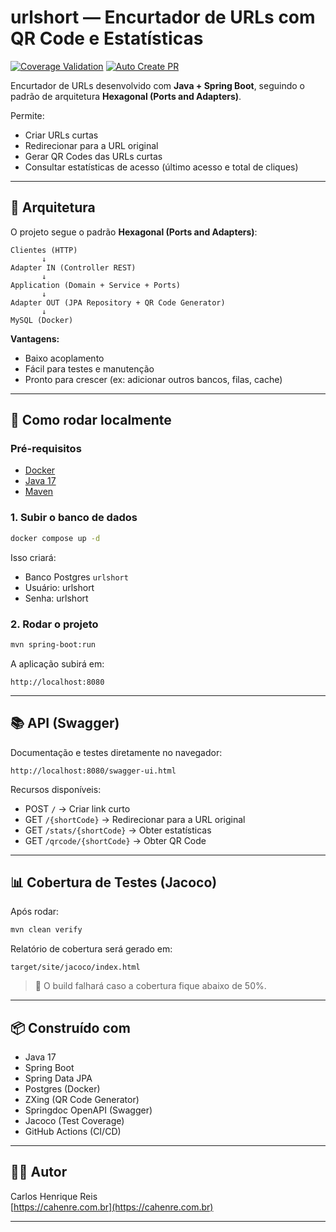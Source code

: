 # urlshort — Encurtador de URLs com QR Code e Estatísticas


[![Coverage Validation](https://github.com/Carlos-Henreis/encurtador-url-api/actions/workflows/validate-coverage.yml/badge.svg)](https://github.com/Carlos-Henreis/encurtador-url-api/actions/workflows/validate-coverage.yml)
[![Auto Create PR](https://github.com/Carlos-Henreis/encurtador-url-api/actions/workflows/auto-create-pr.yml/badge.svg)](https://github.com/Carlos-Henreis/encurtador-url-api/actions/workflows/auto-create-pr.yml)

Encurtador de URLs desenvolvido com **Java + Spring Boot**, seguindo o padrão de arquitetura **Hexagonal (Ports and Adapters)**.


Permite:

- Criar URLs curtas
- Redirecionar para a URL original
- Gerar QR Codes das URLs curtas
- Consultar estatísticas de acesso (último acesso e total de cliques)

---

## 📐 Arquitetura

O projeto segue o padrão **Hexagonal (Ports and Adapters)**:

```
Clientes (HTTP) 
       ↓
Adapter IN (Controller REST)
       ↓
Application (Domain + Service + Ports)
       ↓
Adapter OUT (JPA Repository + QR Code Generator)
       ↓
MySQL (Docker)
```

**Vantagens:**

- Baixo acoplamento
- Fácil para testes e manutenção
- Pronto para crescer (ex: adicionar outros bancos, filas, cache)

---

## 🚀 Como rodar localmente

### Pré-requisitos

- [Docker](https://www.docker.com/get-started/)
- [Java 17](https://adoptopenjdk.net/)
- [Maven](https://maven.apache.org/install.html)

### 1. Subir o banco de dados

```bash
docker compose up -d
```

Isso criará:

- Banco Postgres `urlshort`
- Usuário: urlshort
- Senha: urlshort

### 2. Rodar o projeto

```bash
mvn spring-boot:run
```

A aplicação subirá em:

```
http://localhost:8080
```

---

## 📚 API (Swagger)

Documentação e testes diretamente no navegador:

```
http://localhost:8080/swagger-ui.html
```

Recursos disponíveis:

- POST `/` → Criar link curto
- GET `/{shortCode}` → Redirecionar para a URL original
- GET `/stats/{shortCode}` → Obter estatísticas
- GET `/qrcode/{shortCode}` → Obter QR Code

---

## 📊 Cobertura de Testes (Jacoco)

Após rodar:

```bash
mvn clean verify
```

Relatório de cobertura será gerado em:

```
target/site/jacoco/index.html
```

> 🚦 O build falhará caso a cobertura fique abaixo de 50%.

---

## 📦 Construído com

- Java 17
- Spring Boot
- Spring Data JPA
- Postgres (Docker)
- ZXing (QR Code Generator)
- Springdoc OpenAPI (Swagger)
- Jacoco (Test Coverage)
- GitHub Actions (CI/CD)


---

## 🧑‍💻 Autor

Carlos Henrique Reis  
[https://cahenre.com.br](https://cahenre.com.br)

---
